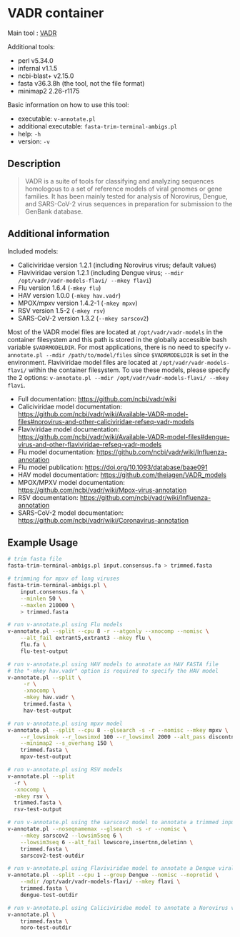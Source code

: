 # VADR container

Main tool : [VADR](https://github.com/ncbi/vadr)

Additional tools:

- perl v5.34.0
- infernal v1.1.5
- ncbi-blast+ v2.15.0
- fasta v36.3.8h (the tool, not the file format)
- minimap2 2.26-r1175

Basic information on how to use this tool:

- executable: `v-annotate.pl`
- additional executable: `fasta-trim-terminal-ambigs.pl`
- help: `-h`
- version: `-v`

## Description

> VADR is a suite of tools for classifying and analyzing sequences homologous to a set of reference models of viral genomes or gene families. It has been mainly tested for analysis of Norovirus, Dengue, and SARS-CoV-2 virus sequences in preparation for submission to the GenBank database.

## Additional information

Included models:

- Caliciviridae version 1.2.1 (including Norovirus virus; default values)
- Flaviviridae version 1.2.1 (including Dengue virus; `--mdir /opt/vadr/vadr-models-flavi/ --mkey flavi`)
- Flu version 1.6.4 (`-mkey flu`)
- HAV version 1.0.0 (`-mkey hav.vadr`)
- MPOX/mpxv version 1.4.2-1 (`-mkey mpxv`)
- RSV version 1.5-2 (`-mkey rsv`)
- SARS-CoV-2 version 1.3.2 (`--mkey sarscov2`)

Most of the VADR model files are located at `/opt/vadr/vadr-models` in the container filesystem and this path is stored in the globally accessible bash variable `$VADRMODELDIR`. For most applications, there is no need to specify `v-annotate.pl --mdir /path/to/model/files` since `$VADRMODELDIR` is set in the environment. Flaviviridae model files are located at `/opt/vadr/vadr-models-flavi/` within the container filesystem. To use these models, please specify the 2 options: `v-annotate.pl --mdir /opt/vadr/vadr-models-flavi/ --mkey flavi`.

- Full documentation: https://github.com/ncbi/vadr/wiki
- Caliciviridae model documentation: https://github.com/ncbi/vadr/wiki/Available-VADR-model-files#norovirus-and-other-caliciviridae-refseq-vadr-models
- Flaviviridae model documentation: https://github.com/ncbi/vadr/wiki/Available-VADR-model-files#dengue-virus-and-other-flaviviridae-refseq-vadr-models
- Flu model documentation: https://github.com/ncbi/vadr/wiki/Influenza-annotation
- Flu model publication: https://doi.org/10.1093/database/baae091
- HAV model documentation: https://github.com/theiagen/VADR_models
- MPOX/MPXV model documentation: https://github.com/ncbi/vadr/wiki/Mpox-virus-annotation
- RSV documentation: https://github.com/ncbi/vadr/wiki/Influenza-annotation
- SARS-CoV-2 model documentation: https://github.com/ncbi/vadr/wiki/Coronavirus-annotation

## Example Usage

```bash
# trim fasta file
fasta-trim-terminal-ambigs.pl input.consensus.fa > trimmed.fasta

# trimming for mpxv of long viruses
fasta-trim-terminal-ambigs.pl \
    input.consensus.fa \
    --minlen 50 \
    --maxlen 210000 \
    > trimmed.fasta

# run v-annotate.pl using Flu models
v-annotate.pl --split --cpu 8 -r --atgonly --xnocomp --nomisc \
    --alt_fail extrant5,extrant3 --mkey flu \
    flu.fa \
    flu-test-output

# run v-annotate.pl using HAV models to annotate an HAV FASTA file
# the "-mkey hav.vadr" option is required to specify the HAV model
v-annotate.pl --split \
     -r \
     -xnocomp \
     -mkey hav.vadr \
     trimmed.fasta \
     hav-test-output

# run v-annotate.pl using mpxv model
v-annotate.pl --split --cpu 8 --glsearch -s -r --nomisc --mkey mpxv \
    --r_lowsimok --r_lowsimxd 100 --r_lowsimxl 2000 --alt_pass discontn,dupregin \
    --minimap2 --s_overhang 150 \
    trimmed.fasta \
    mpxv-test-output

# run v-annotate.pl using RSV models
v-annotate.pl --split 
  -r \
  -xnocomp \
  -mkey rsv \
  trimmed.fasta \
  rsv-test-output

# run v-annotate.pl using the sarscov2 model to annotate a trimmed input genome
v-annotate.pl --noseqnamemax --glsearch -s -r --nomisc \
    --mkey sarscov2 --lowsim5seq 6 \
    --lowsim3seq 6 --alt_fail lowscore,insertnn,deletinn \
    trimmed.fasta \
    sarscov2-test-outdir

# run v-annotate.pl using Flaviviridae model to annotate a Dengue viral genome
v-annotate.pl --split --cpu 1 --group Dengue --nomisc --noprotid \
    --mdir /opt/vadr/vadr-models-flavi/ --mkey flavi \
    trimmed.fasta \
    dengue-test-outdir

# run v-annotate.pl using Caliciviridae model to annotate a Norovirus viral genome
v-annotate.pl \
    trimmed.fasta \
    noro-test-outdir
```
